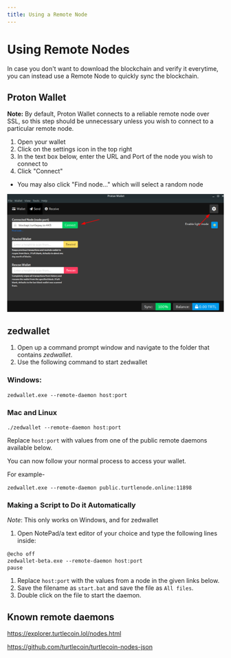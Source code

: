 ```yaml
---
title: Using a Remote Node
---
```


# Using Remote Nodes

In case you don't want to download the blockchain and verify it everytime, you can instead use a Remote Node to quickly sync the blockchain.

## Proton Wallet

**Note:** By default, Proton Wallet connects to a reliable remote node over SSL, so this step should be unnecessary unless you wish to connect to a particular remote node.

1. Open your wallet
2. Click on the settings icon in the top right
3. In the text box below, enter the URL and Port of the node you wish to connect to
4. Click "Connect"

- You may also click "Find node..." which will select a random node

![proton remote node](../../assets/proton-remote-nodes.png)

## zedwallet

1. Open up a command prompt window and navigate to the folder that contains *zedwallet*.
2. Use the following command to start zedwallet  

### Windows:

```
zedwallet.exe --remote-daemon host:port
```

### Mac and Linux

```
./zedwallet --remote-daemon host:port
```

Replace `host:port` with values from one of the public remote daemons available below.

You can now follow your normal process to access your wallet.

For example-

```
zedwallet.exe --remote-daemon public.turtlenode.online:11898
```

### Making a Script to Do it Automatically

*Note*: This only works on Windows, and for zedwallet

1. Open NotePad/a text editor of your choice and type the following lines inside:

```text
@echo off
zedwallet-beta.exe --remote-daemon host:port
pause
```

1. Replace `host:port` with the values from a node in the given links below.
2. Save the filename as `start.bat` and save the file as `All files`.
3. Double click on the file to start the daemon.

## Known remote daemons

https://explorer.turtlecoin.lol/nodes.html

https://github.com/turtlecoin/turtlecoin-nodes-json

